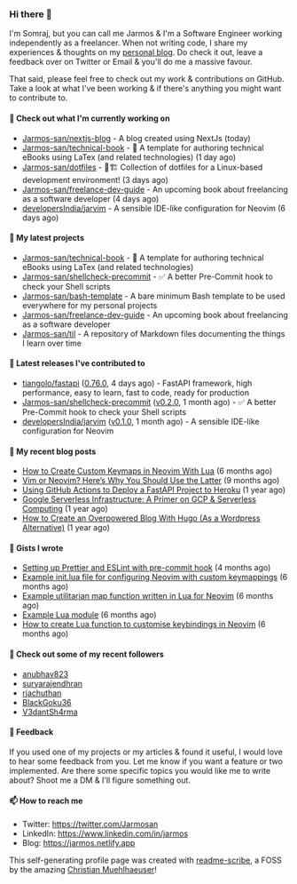 ### Hi there 👋

I'm Somraj, but you can call me Jarmos & I'm a Software Engineer working independently as a freelancer. When not writing code, I share my experiences & thoughts on my [personal blog](https://jarmos.netlify.app). Do check it out, leave a feedback over on Twitter or Email & you'll do me a massive favour.

That said, please feel free to check out my work & contributions on GitHub. Take a look at what I've been working & if there's anything you might want to contribute to.

#### 👷 Check out what I'm currently working on

- [Jarmos-san/nextjs-blog](https://github.com/Jarmos-san/nextjs-blog) - A blog created using NextJs (today)
- [Jarmos-san/technical-book](https://github.com/Jarmos-san/technical-book) - 📗 A template for authoring technical eBooks using LaTex (and related technologies) (1 day ago)
- [Jarmos-san/dotfiles](https://github.com/Jarmos-san/dotfiles) - 👷🏗️ Collection of dotfiles for a Linux-based development environment! (3 days ago)
- [Jarmos-san/freelance-dev-guide](https://github.com/Jarmos-san/freelance-dev-guide) - An upcoming book about freelancing as a software developer (4 days ago)
- [developersIndia/jarvim](https://github.com/developersIndia/jarvim) - A sensible IDE-like configuration for Neovim (6 days ago)

#### 🌱 My latest projects

- [Jarmos-san/technical-book](https://github.com/Jarmos-san/technical-book) - 📗 A template for authoring technical eBooks using LaTex (and related technologies)
- [Jarmos-san/shellcheck-precommit](https://github.com/Jarmos-san/shellcheck-precommit) - ✅ A better Pre-Commit hook to check your Shell scripts
- [Jarmos-san/bash-template](https://github.com/Jarmos-san/bash-template) - A bare minimum Bash template to be used everywhere for my personal projects
- [Jarmos-san/freelance-dev-guide](https://github.com/Jarmos-san/freelance-dev-guide) - An upcoming book about freelancing as a software developer
- [Jarmos-san/til](https://github.com/Jarmos-san/til) - A repository of Markdown files documenting the things I learn over time

#### 🔭 Latest releases I've contributed to

- [tiangolo/fastapi](https://github.com/tiangolo/fastapi) ([0.76.0](https://github.com/tiangolo/fastapi/releases/tag/0.76.0), 4 days ago) - FastAPI framework, high performance, easy to learn, fast to code, ready for production
- [Jarmos-san/shellcheck-precommit](https://github.com/Jarmos-san/shellcheck-precommit) ([v0.2.0](https://github.com/Jarmos-san/shellcheck-precommit/releases/tag/v0.2.0), 1 month ago) - ✅ A better Pre-Commit hook to check your Shell scripts
- [developersIndia/jarvim](https://github.com/developersIndia/jarvim) ([v0.1.0](https://github.com/developersIndia/jarvim/releases/tag/v0.1.0), 1 month ago) - A sensible IDE-like configuration for Neovim

#### 📜 My recent blog posts

- [How to Create Custom Keymaps in Neovim With Lua](https://blog.devgenius.io/create-custom-keymaps-in-neovim-with-lua-d1167de0f2c2?source=rss-dc888a4b021e------2) (6 months ago)
- [Vim or Neovim? Here’s Why You Should Use the Latter](https://blog.devgenius.io/vim-vs-neovim-26b856694566?source=rss-dc888a4b021e------2) (9 months ago)
- [Using GitHub Actions to Deploy a FastAPI Project to Heroku](https://blog.devgenius.io/using-github-actions-to-deploy-a-fastapi-project-to-heroku-8ae3f9046178?source=rss-dc888a4b021e------2) (1 year ago)
- [Google Serverless Infrastructure: A Primer on GCP &amp; Serverless Computing](https://blog.devgenius.io/google-serverless-infrastructure-ccfb2977482?source=rss-dc888a4b021e------2) (1 year ago)
- [How to Create an Overpowered Blog With Hugo (As a Wordpress Alternative)](https://blog.devgenius.io/how-to-create-an-overpowered-blog-with-hugo-as-a-wordpress-alternative-ee3771106b42?source=rss-dc888a4b021e------2) (1 year ago)

#### 📓 Gists I wrote

- [Setting up Prettier and ESLint with pre-commit hook](https://gist.github.com/ff499b57c9864c39ecd8c13d834c38c0) (4 months ago)
- [Example init.lua file for configuring Neovim with custom keymappings](https://gist.github.com/e45d83515724e8aff1cce4ed846b8d95) (6 months ago)
- [Example utilitarian map function written in Lua for Neovim](https://gist.github.com/c8bf40de6721b4a199799234be2c9f75) (6 months ago)
- [Example Lua module](https://gist.github.com/5e5614f609396ddba7a20c9c2ac29041) (6 months ago)
- [How to create Lua function to customise keybindings in Neovim](https://gist.github.com/d46605cd3a795513526448f36e0db18e) (6 months ago)

#### 👯 Check out some of my recent followers

- [anubhav823](https://github.com/anubhav823)
- [suryarajendhran](https://github.com/suryarajendhran)
- [rjachuthan](https://github.com/rjachuthan)
- [BlackGoku36](https://github.com/BlackGoku36)
- [V3dantSh4rma](https://github.com/V3dantSh4rma)

#### 💬 Feedback

If you used one of my projects or my articles & found it useful, I would love to hear some feedback from you. Let me know if you want a feature or two implemented. Are there some specific topics you would like me to write about? Shoot me a DM & I'll figure something out.

#### 📫 How to reach me

- Twitter: https://twitter.com/Jarmosan
- LinkedIn: https://www.linkedin.com/in/jarmos
- Blog: https://jarmos.netlify.app

This self-generating profile page was created with [readme-scribe](https://github.com/muesli/readme-scribe), a FOSS by the amazing [Christian Muehlhaeuser](https://github.com/muesli)!
